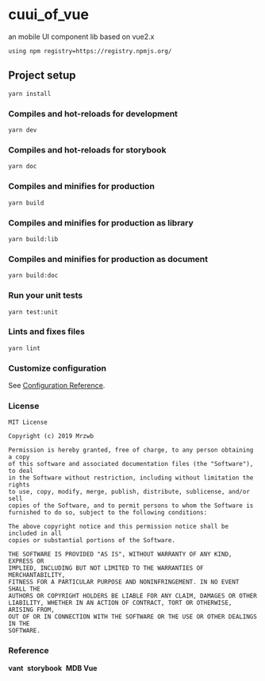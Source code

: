 # cuui_of_vue

an mobile UI component lib based on vue2.x

```
using npm registry=https://registry.npmjs.org/
```

## Project setup
```
yarn install
```

### Compiles and hot-reloads for development
```
yarn dev
```

### Compiles and hot-reloads for storybook
```
yarn doc
```

### Compiles and minifies for production
```
yarn build
```

### Compiles and minifies for production as library
```
yarn build:lib
```

### Compiles and minifies for production as document
```
yarn build:doc
```

### Run your unit tests
```
yarn test:unit
```

### Lints and fixes files
```
yarn lint
```

### Customize configuration
See [Configuration Reference](https://cli.vuejs.org/config/).

### License
```
MIT License

Copyright (c) 2019 Mrzwb

Permission is hereby granted, free of charge, to any person obtaining a copy
of this software and associated documentation files (the "Software"), to deal
in the Software without restriction, including without limitation the rights
to use, copy, modify, merge, publish, distribute, sublicense, and/or sell
copies of the Software, and to permit persons to whom the Software is
furnished to do so, subject to the following conditions:

The above copyright notice and this permission notice shall be included in all
copies or substantial portions of the Software.

THE SOFTWARE IS PROVIDED "AS IS", WITHOUT WARRANTY OF ANY KIND, EXPRESS OR
IMPLIED, INCLUDING BUT NOT LIMITED TO THE WARRANTIES OF MERCHANTABILITY,
FITNESS FOR A PARTICULAR PURPOSE AND NONINFRINGEMENT. IN NO EVENT SHALL THE
AUTHORS OR COPYRIGHT HOLDERS BE LIABLE FOR ANY CLAIM, DAMAGES OR OTHER
LIABILITY, WHETHER IN AN ACTION OF CONTRACT, TORT OR OTHERWISE, ARISING FROM,
OUT OF OR IN CONNECTION WITH THE SOFTWARE OR THE USE OR OTHER DEALINGS IN THE
SOFTWARE.
```
### Reference
<b>vant</b>&nbsp;&nbsp;<b>storybook</b>&nbsp;&nbsp;<b>MDB Vue</b>







